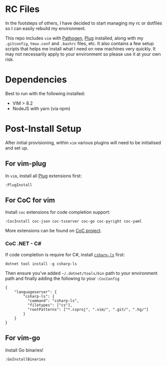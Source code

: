 # RC Files

In the footsteps of others, I have decided to start managing my rc or dotfiles so
I can easily rebuild my environment.

This repo includes `vim` with [Pathogen](https://github.com/tpope/vim-pathogen), [Plug](https://github.com/junegunn/vim-plug) installed, along with my `.gitconfig`,
`tmux.conf` and `.bashrc` files, etc. It also contains a few setup scripts that helps
me install what I need on new machines very quickly. It may not necessarily apply to
your environment so please use it at your own risk.

# Dependencies

Best to run with the following installed:
  * VIM > 8.2
  * NodeJS with yarn (via npm)

# Post-Install Setup
After initial provisioning, within `vim` various plugins will need to be initialised and set up. 

## For vim-plug
In `vim`, install all [Plug](https://github.com/junegunn/vim-plug) extensions first:
```
:PlugInstall
```

## For CoC for vim
Install `coc` extensions for code completion support:
```
:CocInstall coc-json coc-tsserver coc-go coc-pyright coc-yaml
```
More extensions can be found on [CoC project](https://github.com/neoclide/coc.nvim).

### CoC .NET - C#
If code completion is require for C#, install [`csharp-ls`](https://www.nuget.org/packages/csharp-ls/) first:
```
dotnet tool install -g csharp-ls
```
Then ensure you've added `~/.dotnet/tools/bin` path to your environment path and finally adding the following to your `:CocConfig`
```
{
    "languageserver": {
        "csharp-ls": {
          "command": "csharp-ls",
          "filetypes": ["cs"],
          "rootPatterns": ["*.csproj", ".vim/", ".git/", ".hg/"]
        }
    }
}
```

## For vim-go
Install Go binaries!
```
:GoInstallBinaries
```
